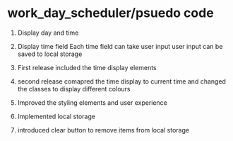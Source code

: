 # work_day_scheduler/psuedo code
1. Display day and time
2. Display time field
Each time field can take user input
user input can be saved to local storage


1. First release included the time display elements 
2. second release comapred the time display to current time and changed the classes to display different colours 
3. Improved the styling elements and user experience
4. Implemented local storage
5. introduced clear button to remove items from local storage 

